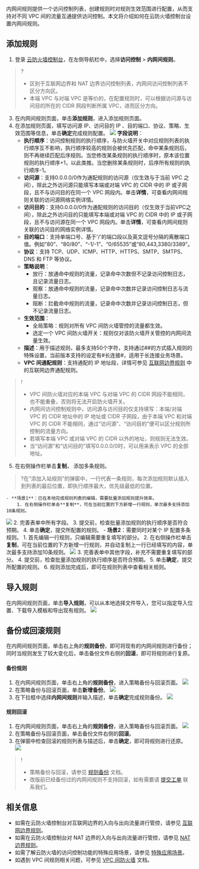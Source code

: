 内网间规则提供一个访问控制列表，创建规则时对规则生效范围进行配置，从而支持对不同 VPC 间的流量互通提供访问控制。本文将介绍如何在云防火墙控制台设置内网间规则。

## 添加规则
1. 登录 [云防火墙控制台](https://console.cloud.tencent.com/cfw/ac/internet)，在左侧导航栏中，选择**访问控制** > **内网间规则**。
>?
>- 区别于互联网边界和 NAT 边界访问控制列表，内网间访问控制列表不区分方向区。
>- 本端 VPC 与对端 VPC 是等价的，在配置规则时，可以根据访问源与访问目的所在的 CIDR 网段判断所属 VPC，进而区分方向。
>
3. 在内网间规则页面，单击**添加规则**，进入添加规则页面。
4. 在添加规则页面，填写访问源 IP、访问目的 IP 、目的端口、协议、策略、生效范围等信息，单击**确定**完成规则配置。
![](https://qcloudimg.tencent-cloud.cn/raw/611a310eaebaba1a893ba548d9dd9c89.png)
**字段说明**：
	- **执行顺序**：访问控制规则的执行顺序，与防火墙开关中对应规则列表的执行顺序互不影响，执行顺序较高的规则会被优先匹配，命中某条规则后，则不再继续匹配后序规则。当您修改某条规则的执行顺序时，原本该位置规则的执行顺序+1，以此类推。当您删除某条规则时，后序所有规则的执行顺序-1。
	- **访问源**：支持0.0.0.0/0作为通配规则的访问源（仅生效与于当前 VPC 之间），除此之外访问源只能填写本端或对端 VPC 的 CIDR 中的 IP 或子网段，且不与访问目的在同一个 VPC 网段内。单击**详情**，可查看内网间规则关联的访问源网络实例详情。
	- **访问目的**：支持0.0.0.0/0作为通配规则的访问目的（仅生效于当前VPC之间），除此之外访问目的只能填写本端或对端 VPC 的 CIDR 中的 IP 或子网段，且不与访问源在同一个 VPC 网段内。单击**详情**，可查看内网间规则关联的访问目的网络实例详情。
	- **目的端口**：支持单端口号、基于'/'的端口段以及英文逗号分隔的离散端口值。例如“80”、“80/80”、“-1/-1”、“0/65535”或“80,443,3380/3389”。
	- **协议**：支持 TCP、UDP、ICMP、HTTP、HTTPS、SMTP、SMTPS、DNS 和 FTP 等协议。
	- **策略说明**：
		- 放行：放通命中规则的流量，记录命中次数但不记录访问控制日志，且记录流量日志。
		- 观察：放通命中规则的流量，记录命中次数并记录访问控制日志与流量日志。
		- 阻断：拦截命中规则的流量，记录命中次数并记录访问控制日志，但不记录流量日志。 
	- **生效范围**：
	   - 全局策略：规则对所有 VPC 间防火墙管控的流量都生效。
	   - 选定一个 VPC 间防火墙开关：规则仅对该防火墙开关管控的内网间流量生效。
	- **描述**：用于描述规则，最多支持50个字符，支持通过##的方式插入规则的特殊设置，当前版本支持的设定有#长连接#，适用于长连接业务场景。
	- **VPC 间通配规则**：支持通配的 IP 地址段，详情可参见 [互联网边界规则](https://cloud.tencent.com/document/product/1132/46932) 中的互联网边界通配规则。	
>!
>- VPC 间防火墙对应的本端 VPC 与对端 VPC 的 CIDR 网段不能相同，也不能重叠，否则将无法开启防火墙开关。
>- 内网间访问控制规则中，访问源与访问目的仅支持填写：本端/对端 VPC 的 CIDR 地址中的 IP 地址或 CIDR 子网段，由于本端 VPC 和对端 VPC 的 CIDR 不能相同，通过“访问源”、“访问目的”便可以区分规则所控制的流量方向。
>- 若填写本端 VPC 或对端 VPC 的 CIDR 以外的地址，则规则无法生效。
>- 当“访问源”和“访问目的”填写0.0.0.0/0时，可以用来表示 VPC 的全部地址。
>
5. 在右侧操作栏单击**复制**， 添加多条规则。
>?在“添加入站规则”的弹窗中，一行代表一条规则，每次添加规则默认插入到列表的最后位置，即执行顺序最大，优先级最低的位置。
>
	- **场景1**：已在本地完成规则列表的编辑，需要批量添加规则提升效率。
		1. 在右侧操作栏单击**复制**，可在当前位置的下方新增一行规则，单次最多支持添加10条规则。
![](https://qcloudimg.tencent-cloud.cn/raw/67cc20f4c3f6ea2e90c45f08019e98ad.png)
		2. 完善表单中所有字段。
		3. 提交前，检查批量添加规则的执行顺序是否符合预期。
		4. 单击**确定**，提交所配置的规则。
	- **场景2**：需要同时对某个 IP 配置多条规则。
		1. 首先编辑一行规则，只编辑需要重复填写的部分。
		2. 在右侧操作栏单击**复制**，可在当前位置的下方新增一行规则，并自动复制上一行已经填写的内容，单次最多支持添加10条规则。
![](https://qcloudimg.tencent-cloud.cn/raw/0c85cf182066b860e371fdd781754b1a.png)
		3. 完善表单中其他字段，补充不需要重复填写的部分。
		4. 提交前，检查批量添加规则的执行顺序是否符合预期。
		5. 单击**确定**，提交所配置的规则。
6. 规则添加完成后，即可在规则列表中查看相关规则。

## 导入规则
在内网间规则页面，单击**导入规则**，可以从本地选择文件导入，您可以指定导入位置、下载导入模板和导出现有规则。
![](https://qcloudimg.tencent-cloud.cn/raw/df61b033425f2122d255933af1554ac0.png)


## 备份或回滚规则
在内网间规则页面，单击右上角的**规则备份**，即可将现有的内网间规则进行备份；同时当规则发生了较大变化后，单击备份文件右侧的**回滚**，即可将规则进行复原。

#### 备份规则
 1. 在内网间规则页面，单击右上角的**规则备份**，进入策略备份与回滚页面。
![](https://qcloudimg.tencent-cloud.cn/raw/cf0dd52076e1f73875e43540015725a1.png)
 2.	在策略备份与回滚页面，单击**新增备份**。
![](https://qcloudimg.tencent-cloud.cn/raw/cd5760bc45f47e9d189de07fcdd09b43.png)
 3. 在下拉框中选择**内网间规则**并输入描述，单击**确定**完成规则备份。 
 ![](https://qcloudimg.tencent-cloud.cn/raw/167ef863aadc79bf51c9511949d87dbf.png)
 
####  规则回滚
 1. 在内网间规则页面，单击右上角的**规则备份**，进入策略备份与回滚页面。
![](https://qcloudimg.tencent-cloud.cn/raw/cf0dd52076e1f73875e43540015725a1.png)
 2.	在策略备份与回滚页面，单击备份文件右侧的**回滚**。
 3.	在弹窗中检查回滚的规则列表与描述后，单击**确定**，即可将规则进行还原。
![](https://qcloudimg.tencent-cloud.cn/raw/943105dc8b8d4623f94b95bb6fc539c3.png)
>!
>- 策略备份与回滚，请参见 [规则备份](https://cloud.tencent.com/document/product/1132/83204) 文档。
>- 改版前已经备份过的内网间规则不支持回滚，如有需要请 [提交工单](https://console.cloud.tencent.com/workorder/category) 联系我们。

## 相关信息
- 如需在云防火墙控制台对互联网边界的入向与出向流量进行管控，请参见 [互联网边界规则](https://cloud.tencent.com/document/product/1132/46932)。
- 如需在云防火墙控制台对 NAT 边界的入向与出向流量进行管控，请参见 [NAT 边界规则](https://cloud.tencent.com/document/product/1132/46933)。
- 如需了解云防火墙的访问控制功能的特殊应用场景，请参见 [特殊应用场景](https://cloud.tencent.com/document/product/1132/46935)。
- 如遇到 VPC 间规则相关问题，可参见 [VPC 间防火墙](https://cloud.tencent.com/document/product/1132/56869) 文档。

